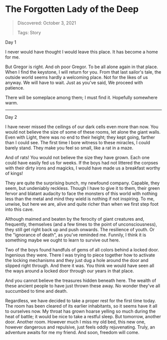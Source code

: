 # The Forgotten Lady of the Deep
> Discovered: October 3, 2021
>
> Tags: Story

Day 1

I never would have thought I would leave this place. It has become a home for me.

But Gregor is right. And oh poor Gregor. To be all alone again in that place. When I find the keystone, I will return for you. From that last sailor's tale, the outside world seems hardly a welcoming place. Not for the likes of us anyway. We will have to wait. Just as you've said, We proceed with patience.

There will be someplace among them; I must find it. Hopefully somewhere warm.

* * *

Day 2

I have never missed the ceilings of our dark cells even more than now. You would not believe the size of some of these rooms, let alone the giant walls. Even with Light, there was no end to their height; they kept going, farther than I could see. The first time I bore witness to these miracles, I could barely stand. They make you feel so small, like a rat in a maze.

And of rats! You would not believe the size they have grown. Each one could have easily fed us for weeks. If the boys had not littered the corpses with their dirty irons and magicks, I would have made us a breakfast worthy of kings!

They are quite the surprising bunch, my newfound company. Capable, they seem, but undeniably reckless. Though I have to give it to them, their green fervor and blatant audacity to face the monsters of this world with nothing less than the metal and mind they wield is nothing if not inspiring. To me, unwise, but here we are, alive and quite richer than when we first step foot into this cave.

Although maimed and beaten by the ferocity of giant creatures and, frequently, themselves (and a few times to the point of unconsciousness), they still get right back up and push onwards. The resilience of youth. Or the "ignorance of death", as you've reminded me. Funnily, I think it is something maybe we ought to learn to survive out here.

Two of the boys found handfuls of gems of all colors behind a locked door. Ingenious they were. There I was trying to piece together how to activate the locking mechanisms and they just dug a hole around the door and slipped right through. And there it was. You think we would have seen all the ways around a locked door through our years in that place.

And you cannot believe the treasures hidden beneath here. The wealth of these ancient people to have just thrown these away. No wonder they've all succumbed to time and death.

Regardless, we have decided to take a proper rest for the first time today. The room has been cleared of its earlier inhabitants, so it seems have it all to ourselves now. My throat has grown hoarse yelling so much during the heat of battle; it would be nice to take a restful sleep. But tomorrow, another door. Another room. However much I miss my old bed, this new one, however dangerous and repulsive, just feels oddly rejuvenating. Truly, an adventure awaits for me my friend. And soon, freedom will come.
